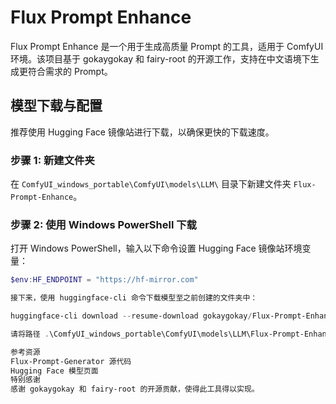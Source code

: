 # Flux Prompt Enhance

Flux Prompt Enhance 是一个用于生成高质量 Prompt 的工具，适用于 ComfyUI 环境。该项目基于 gokaygokay 和 fairy-root 的开源工作，支持在中文语境下生成更符合需求的 Prompt。

## 模型下载与配置

推荐使用 Hugging Face 镜像站进行下载，以确保更快的下载速度。

### 步骤 1: 新建文件夹

在 `ComfyUI_windows_portable\ComfyUI\models\LLM\` 目录下新建文件夹 `Flux-Prompt-Enhance`。

### 步骤 2: 使用 Windows PowerShell 下载

打开 Windows PowerShell，输入以下命令设置 Hugging Face 镜像站环境变量：

```powershell
$env:HF_ENDPOINT = "https://hf-mirror.com"

接下来，使用 huggingface-cli 命令下载模型至之前创建的文件夹中：

huggingface-cli download --resume-download gokaygokay/Flux-Prompt-Enhance --local-dir .\ComfyUI_windows_portable\ComfyUI\models\LLM\Flux-Prompt-Enhance

请将路径 .\ComfyUI_windows_portable\ComfyUI\models\LLM\Flux-Prompt-Enhance 替换为你自己的文件夹地址。

参考资源
Flux-Prompt-Generator 源代码
Hugging Face 模型页面
特别感谢
感谢 gokaygokay 和 fairy-root 的开源贡献，使得此工具得以实现。
